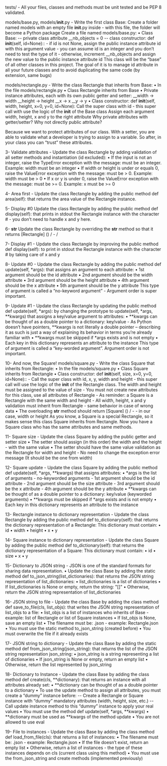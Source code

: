 tests/ - All your files, classes and methods must be unit tested and be PEP 8 validated.

models/base.py, models/__init__.py - Write the first class Base:
Create a folder named models with an empty file __init__.py inside - with this file, the folder will become a Python package
Create a file named models/base.py:
    • Class Base:
        -- private class attribute __nb_objects = 0
        -- class constructor: def __init__(self, id=None)::
            - if id is not None, assign the public instance attribute id with this argument value - you can assume id is an integer and you don’t need to test the type of it
            - otherwise, increment __nb_objects and assign the new value to the public instance attribute id
This class will be the “base” of all other classes in this project. The goal of it is to manage id attribute in all your future classes and to avoid duplicating the same code (by extension, same bugs)

models/rectangle.py - Write the class Rectangle that inherits from Base:
    • In the file models/rectangle.py
    • Class Rectangle inherits from Base
    • Private instance attributes, each with its own public getter and setter:
        __width -> width
        __height -> height
        __x -> x
        __y -> y
    • Class constructor: def __init__(self, width, height, x=0, y=0, id=None):
        Call the super class with id - this super call with use the logic of the __init__ of the Base class
        Assign each argument width, height, x and y to the right attribute
Why private attributes with getter/setter? Why not directly public attribute?

Because we want to protect attributes of our class. With a setter, you are able to validate what a developer is trying to assign to a variable. So after, in your class you can “trust” these attributes.

3- Validate attributes - Update the class Rectangle by adding validation of all setter methods and instantiation (id excluded):
    • If the input is not an integer, raise the TypeError exception with the message: <name of the attribute> must be an integer. Example: width must be an integer
    • If width or height is under or equals 0, raise the ValueError exception with the message: <name of the attribute> must be > 0. Example: width must be > 0
    • If x or y is under 0, raise the ValueError exception with the message: <name of the attribute> must be >= 0. Example: x must be >= 0

4- Area first - Update the class Rectangle by adding the public method def area(self): that returns the area value of the Rectangle instance.

5- Display #0 Update the class Rectangle by adding the public method def display(self): that prints in stdout the Rectangle instance with the character # - you don’t need to handle x and y here.

6- __str__ Update the class Rectangle by overriding the __str__ method so that it returns [Rectangle] (<id>) <x>/<y> - <width>/<height>

7- Display #1 - Update the class Rectangle by improving the public method def display(self): to print in stdout the Rectangle instance with the character # by taking care of x and y

8- Update #0 - Update the class Rectangle by adding the public method def update(self, *args): that assigns an argument to each attribute:
    • 1st argument should be the id attribute
    • 2nd argument should be the width attribute
    • 3rd argument should be the height attribute
    • 4th argument should be the x attribute
    • 5th argument should be the y attribute
    This type of argument is called a “no-keyword argument” - Argument order is super important.

9- Update #1 - Update the class Rectangle by updating the public method def update(self, *args): by changing the prototype to update(self, *args, **kwargs) that assigns a key/value argument to attributes:
    • **kwargs can be thought of as a double pointer to a dictionary: key/value
        - As Python doesn’t have pointers, **kwargs is not literally a double pointer – describing it as such is just a way of explaining its behavior in terms you’re already familiar with
    • **kwargs must be skipped if *args exists and is not empty
    • Each key in this dictionary represents an attribute to the instance
    This type of argument is called a “key-worded argument”. Argument order is not important.

10- And now, the Square!
models/square.py - Write the class Square that inherits from Rectangle:
    • In the file models/square.py
    • Class Square inherits from Rectangle
    • Class constructor: def __init__(self, size, x=0, y=0, id=None)::
        - Call the super class with id, x, y, width and height - this super call will use the logic of the __init__ of the Rectangle class. The width and height must be assigned to the value of size
        - You must not create new attributes for this class, use all attributes of Rectangle - As reminder: a Square is a Rectangle with the same width and height
        - All width, height, x and y validation must inherit from Rectangle - same behavior in case of wrong data
    • The overloading __str__ method should return [Square] (<id>) <x>/<y> - <size> - in our case, width or height
    As you know, a Square is a special Rectangle, so it makes sense this class Square inherits from Rectangle. Now you have a Square class who has the same attributes and same methods.

11- Square size - Update the class Square by adding the public getter and setter size
    • The setter should assign (in this order) the width and the height - with the same value
    • The setter should have the same value validation as the Rectangle for width and height - No need to change the exception error message (It should be the one from width)

12- Square update - Update the class Square by adding the public method def update(self, *args, **kwargs) that assigns attributes:
    • *args is the list of arguments - no-keyworded arguments
        - 1st argument should be the id attribute
        - 2nd argument should be the size attribute
        - 3rd argument should be the x attribute
        - 4th argument should be the y attribute
    • **kwargs can be thought of as a double pointer to a dictionary: key/value (keyworded arguments)
    • **kwargs must be skipped if *args exists and is not empty
    • Each key in this dictionary represents an attribute to the instance

13- Rectangle instance to dictionary representation - Update the class Rectangle by adding the public method def to_dictionary(self): that returns the dictionary representation of a Rectangle:
    This dictionary must contain:
    • id
    • width
    • height
    • x
    • y

14- Square instance to dictionary representation - Update the class Square by adding the public method def to_dictionary(self): that returns the dictionary representation of a Square:
    This dictionary must contain:
    • id
    • size
    • x
    • y

15- Dictionary to JSON string - JSON is one of the standard formats for sharing data representation.
    • Update the class Base by adding the static method def to_json_string(list_dictionaries): that returns the JSON string representation of list_dictionaries:
    • list_dictionaries is a list of dictionaries
    • If list_dictionaries is None or empty, return the string: "[]"
    • Otherwise, return the JSON string representation of list_dictionaries

16- JSON string to file - Update the class Base by adding the class method def save_to_file(cls, list_objs): that writes the JSON string representation of list_objs to a file:
    • list_objs is a list of instances who inherits of Base - example: list of Rectangle or list of Square instances
    • If list_objs is None, save an empty list
    • The filename must be: <Class name>.json - example: Rectangle.json
    • You must use the static method to_json_string (created before)
    • You must overwrite the file if it already exists

17- JSON string to dictionary - Update the class Base by adding the static method def from_json_string(json_string): that returns the list of the JSON string representation json_string:
    • json_string is a string representing a list of dictionaries
    • If json_string is None or empty, return an empty list
    • Otherwise, return the list represented by json_string

18- Dictionary to Instance - Update the class Base by adding the class method def create(cls, **dictionary): that returns an instance with all attributes already set:
    • **dictionary can be thought of as a double pointer to a dictionary
    • To use the update method to assign all attributes, you must create a “dummy” instance before:
        -- Create a Rectangle or Square instance with “dummy” mandatory attributes (width, height, size, etc.)
        -- Call update instance method to this “dummy” instance to apply your real values
    • You must use the method def update(self, *args, **kwargs)
    • **dictionary must be used as **kwargs of the method update
    • You are not allowed to use eval

19- File to instances - Update the class Base by adding the class method def load_from_file(cls): that returns a list of instances:
    • The filename must be: <Class name>.json - example: Rectangle.json
    • If the file doesn’t exist, return an empty list
    • Otherwise, return a list of instances - the type of these instances depends on cls (current class using this method)
    • You must use the from_json_string and create methods (implemented previously)